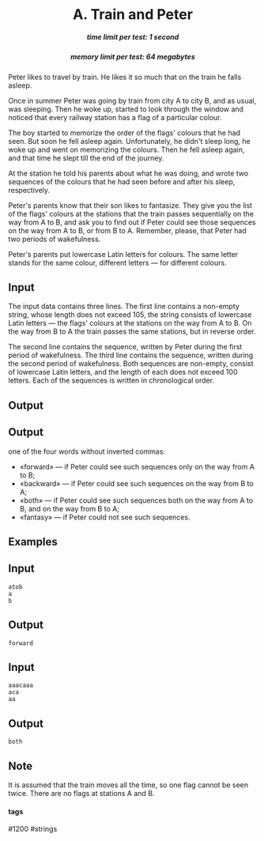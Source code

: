<h1 style='text-align: center;'> A. Train and Peter</h1>

<h5 style='text-align: center;'>time limit per test: 1 second</h5>
<h5 style='text-align: center;'>memory limit per test: 64 megabytes</h5>

Peter likes to travel by train. He likes it so much that on the train he falls asleep. 

Once in summer Peter was going by train from city A to city B, and as usual, was sleeping. Then he woke up, started to look through the window and noticed that every railway station has a flag of a particular colour.

The boy started to memorize the order of the flags' colours that he had seen. But soon he fell asleep again. Unfortunately, he didn't sleep long, he woke up and went on memorizing the colours. Then he fell asleep again, and that time he slept till the end of the journey.

At the station he told his parents about what he was doing, and wrote two sequences of the colours that he had seen before and after his sleep, respectively.

Peter's parents know that their son likes to fantasize. They give you the list of the flags' colours at the stations that the train passes sequentially on the way from A to B, and ask you to find out if Peter could see those sequences on the way from A to B, or from B to A. Remember, please, that Peter had two periods of wakefulness.

Peter's parents put lowercase Latin letters for colours. The same letter stands for the same colour, different letters — for different colours.

## Input

The input data contains three lines. The first line contains a non-empty string, whose length does not exceed 105, the string consists of lowercase Latin letters — the flags' colours at the stations on the way from A to B. On the way from B to A the train passes the same stations, but in reverse order. 

The second line contains the sequence, written by Peter during the first period of wakefulness. The third line contains the sequence, written during the second period of wakefulness. Both sequences are non-empty, consist of lowercase Latin letters, and the length of each does not exceed 100 letters. Each of the sequences is written in chronological order. 

## Output

## Output

 one of the four words without inverted commas: 

* «forward» — if Peter could see such sequences only on the way from A to B;
* «backward» — if Peter could see such sequences on the way from B to A;
* «both» — if Peter could see such sequences both on the way from A to B, and on the way from B to A;
* «fantasy» — if Peter could not see such sequences.
## Examples

## Input


```
atob  
a  
b  

```
## Output


```
forward  

```
## Input


```
aaacaaa  
aca  
aa  

```
## Output


```
both  

```
## Note

It is assumed that the train moves all the time, so one flag cannot be seen twice. There are no flags at stations A and B.



#### tags 

#1200 #strings 